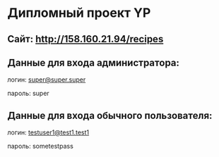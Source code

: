 # Дипломный проект YP
## Сайт: http://158.160.21.94/recipes
## Данные для входа администратора: 
логин: super@super.super 

пароль: super

## Данные для входа обычного пользователя: 
логин: testuser1@test1.test1

пароль: sometestpass
